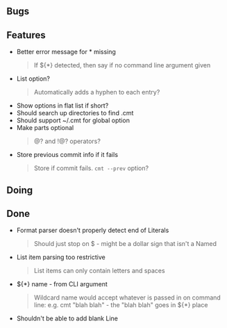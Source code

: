 ## Bugs


## Features

- Better error message for * missing
    > If ${*} detected, then say if no command line argument given
- List option?
    > Automatically adds a hyphen to each entry?
- Show options in flat list if short?
- Should search up directories to find .cmt
- Should support ~/.cmt for global option
- Make parts optional
    > @? and !@? operators?
- Store previous commit info if it fails
    > Store if commit fails. `cmt --prev` option?

## Doing


## Done

- Format parser doesn't properly detect end of Literals
    > Should just stop on $ - might be a dollar sign that isn't a Named
- List item parsing too restrictive
    > List items can only contain letters and spaces
- ${*} name - from CLI argument
    > Wildcard name would accept whatever is passed in on command line: e.g. cmt "blah blah" - the "blah blah" goes in ${*} place
- Shouldn't be able to add blank Line
